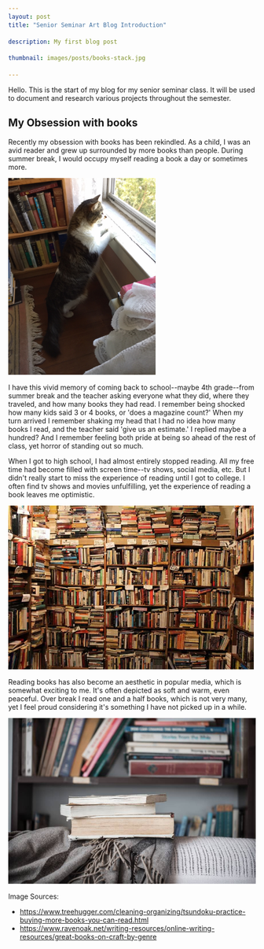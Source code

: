 ```yaml
---
layout: post
title: "Senior Seminar Art Blog Introduction"

description: My first blog post

thumbnail: images/posts/books-stack.jpg

---
```

Hello. This is the start of my blog for my senior seminar class. It will be used to document and research various projects throughout the semester.

## My Obsession with books

Recently my obsession with books has been rekindled. As a child, I was an avid reader and grew up surrounded by more books than people. During summer break, I would occupy myself reading a book a day or sometimes more.

<img src="/images/posts/cassie.JPG" alt="cassie" style="width:300px;"/>

I have this vivid memory of coming back to school--maybe 4th grade--from summer break and the teacher asking everyone what they did, where they traveled, and how many books they had read. I remember being shocked how many kids said 3 or 4 books, or 'does a magazine count?' When my turn arrived I remember shaking my head that I had no idea how many books I read, and the teacher said 'give us an estimate.' I replied maybe a hundred? And I remember feeling both pride at being so ahead of the rest of class, yet horror of standing out so much.

When I got to high school, I had almost entirely stopped reading. All my free time had become filled with screen time--tv shows, social media, etc. But I didn't really start to miss the experience of reading until I got to college. I often find tv shows and movies unfulfilling, yet the experience of reading a book leaves me optimistic.

<img src="/images/posts/books.jpg" alt="books" style="width:500px;"/>

Reading books has also become an aesthetic in popular media, which is somewhat exciting to me. It's often depicted as soft and warm, even peaceful. Over break I read one and a half books, which is not very many, yet I feel proud considering it's something I have not picked up in a while.


![books stack](/images/posts/books-stack.jpg)

Image Sources:
- https://www.treehugger.com/cleaning-organizing/tsundoku-practice-buying-more-books-you-can-read.html
- https://www.ravenoak.net/writing-resources/online-writing-resources/great-books-on-craft-by-genre
